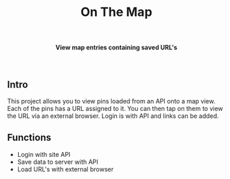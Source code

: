 <h1 align="center"> On The Map </h1> <br>

<h4 align="center">View map entries containing saved URL's</h4> <br>
 

## Intro

This project allows you to view pins loaded from an API onto a map view. Each of the pins has a URL assigned to it. You can then tap on them to view the URL via an external browser. Login is with API and links can be added. 


## Functions 
* Login with site API
* Save data to server with API
* Load URL's with external browser



